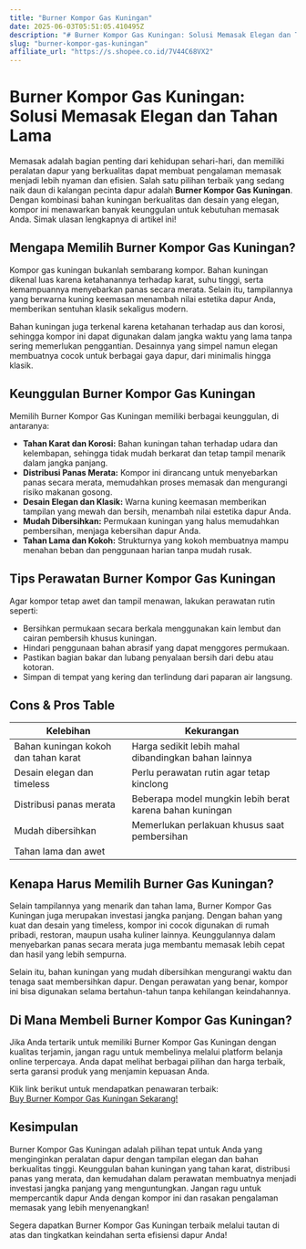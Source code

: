 ```yaml
---
title: "Burner Kompor Gas Kuningan"
date: 2025-06-03T05:51:05.410495Z
description: "# Burner Kompor Gas Kuningan: Solusi Memasak Elegan dan Tahan Lama..."
slug: "burner-kompor-gas-kuningan"
affiliate_url: "https://s.shopee.co.id/7V44C68VX2"
---
```

# Burner Kompor Gas Kuningan: Solusi Memasak Elegan dan Tahan Lama

Memasak adalah bagian penting dari kehidupan sehari-hari, dan memiliki peralatan dapur yang berkualitas dapat membuat pengalaman memasak menjadi lebih nyaman dan efisien. Salah satu pilihan terbaik yang sedang naik daun di kalangan pecinta dapur adalah **Burner Kompor Gas Kuningan**. Dengan kombinasi bahan kuningan berkualitas dan desain yang elegan, kompor ini menawarkan banyak keunggulan untuk kebutuhan memasak Anda. Simak ulasan lengkapnya di artikel ini!

## Mengapa Memilih Burner Kompor Gas Kuningan?

Kompor gas kuningan bukanlah sembarang kompor. Bahan kuningan dikenal luas karena ketahanannya terhadap karat, suhu tinggi, serta kemampuannya menyebarkan panas secara merata. Selain itu, tampilannya yang berwarna kuning keemasan menambah nilai estetika dapur Anda, memberikan sentuhan klasik sekaligus modern.

Bahan kuningan juga terkenal karena ketahanan terhadap aus dan korosi, sehingga kompor ini dapat digunakan dalam jangka waktu yang lama tanpa sering memerlukan penggantian. Desainnya yang simpel namun elegan membuatnya cocok untuk berbagai gaya dapur, dari minimalis hingga klasik.

## Keunggulan Burner Kompor Gas Kuningan

Memilih Burner Kompor Gas Kuningan memiliki berbagai keunggulan, di antaranya:

- **Tahan Karat dan Korosi:** Bahan kuningan tahan terhadap udara dan kelembapan, sehingga tidak mudah berkarat dan tetap tampil menarik dalam jangka panjang.
- **Distribusi Panas Merata:** Kompor ini dirancang untuk menyebarkan panas secara merata, memudahkan proses memasak dan mengurangi risiko makanan gosong.
- **Desain Elegan dan Klasik:** Warna kuning keemasan memberikan tampilan yang mewah dan bersih, menambah nilai estetika dapur Anda.
- **Mudah Dibersihkan:** Permukaan kuningan yang halus memudahkan pembersihan, menjaga kebersihan dapur Anda.
- **Tahan Lama dan Kokoh:** Strukturnya yang kokoh membuatnya mampu menahan beban dan penggunaan harian tanpa mudah rusak.

## Tips Perawatan Burner Kompor Gas Kuningan

Agar kompor tetap awet dan tampil menawan, lakukan perawatan rutin seperti:

- Bersihkan permukaan secara berkala menggunakan kain lembut dan cairan pembersih khusus kuningan.
- Hindari penggunaan bahan abrasif yang dapat menggores permukaan.
- Pastikan bagian bakar dan lubang penyalaan bersih dari debu atau kotoran.
- Simpan di tempat yang kering dan terlindung dari paparan air langsung.

## Cons & Pros Table

| Kelebihan                       | Kekurangan                                     |
|--------------------------------|------------------------------------------------|
| Bahan kuningan kokoh dan tahan karat | Harga sedikit lebih mahal dibandingkan bahan lainnya |
| Desain elegan dan timeless | Perlu perawatan rutin agar tetap kinclong     |
| Distribusi panas merata | Beberapa model mungkin lebih berat karena bahan kuningan |
| Mudah dibersihkan | Memerlukan perlakuan khusus saat pembersihan  |
| Tahan lama dan awet |                                         |

## Kenapa Harus Memilih Burner Gas Kuningan?

Selain tampilannya yang menarik dan tahan lama, Burner Kompor Gas Kuningan juga merupakan investasi jangka panjang. Dengan bahan yang kuat dan desain yang timeless, kompor ini cocok digunakan di rumah pribadi, restoran, maupun usaha kuliner lainnya. Keunggulannya dalam menyebarkan panas secara merata juga membantu memasak lebih cepat dan hasil yang lebih sempurna.

Selain itu, bahan kuningan yang mudah dibersihkan mengurangi waktu dan tenaga saat membersihkan dapur. Dengan perawatan yang benar, kompor ini bisa digunakan selama bertahun-tahun tanpa kehilangan keindahannya.

## Di Mana Membeli Burner Kompor Gas Kuningan?

Jika Anda tertarik untuk memiliki Burner Kompor Gas Kuningan dengan kualitas terjamin, jangan ragu untuk membelinya melalui platform belanja online terpercaya. Anda dapat melihat berbagai pilihan dan harga terbaik, serta garansi produk yang menjamin kepuasan Anda.

Klik link berikut untuk mendapatkan penawaran terbaik:  
[Buy Burner Kompor Gas Kuningan Sekarang!](https://s.shopee.co.id/7V44C68VX2)

## Kesimpulan

Burner Kompor Gas Kuningan adalah pilihan tepat untuk Anda yang menginginkan peralatan dapur dengan tampilan elegan dan bahan berkualitas tinggi. Keunggulan bahan kuningan yang tahan karat, distribusi panas yang merata, dan kemudahan dalam perawatan membuatnya menjadi investasi jangka panjang yang menguntungkan. Jangan ragu untuk mempercantik dapur Anda dengan kompor ini dan rasakan pengalaman memasak yang lebih menyenangkan!

Segera dapatkan Burner Kompor Gas Kuningan terbaik melalui tautan di atas dan tingkatkan keindahan serta efisiensi dapur Anda!